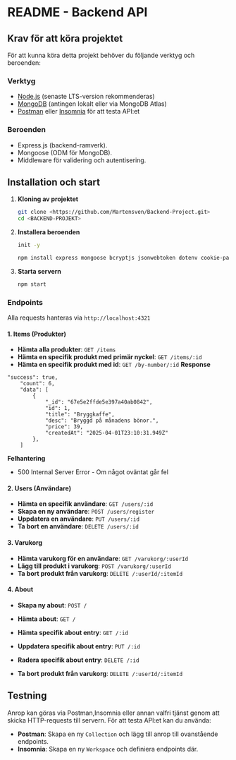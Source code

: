 # README - Backend API

## Krav för att köra projektet
För att kunna köra detta projekt behöver du följande verktyg och beroenden:

### Verktyg
- [Node.js](https://nodejs.org/) (senaste LTS-version rekommenderas)
- [MongoDB](https://www.mongodb.com/) (antingen lokalt eller via MongoDB Atlas)
- [Postman](https://www.postman.com/) eller [Insomnia](https://insomnia.rest/) för att testa API:et

### Beroenden
- Express.js (backend-ramverk).
- Mongoose (ODM för MongoDB).
- Middleware för validering och autentisering.

## Installation och start

1. **Kloning av projektet**
   ```sh
   git clone <https://github.com/Martensven/Backend-Project.git>
   cd <BACKEND-PROJEKT>
   ```

2. **Installera beroenden**
   ```sh
   init -y

   npm install express mongoose bcryptjs jsonwebtoken dotenv cookie-parser express-session

   ```

4. **Starta servern**
   ```sh
   npm start
   ```

### Endpoints
Alla requests hanteras via `http://localhost:4321`

#### **1. Items (Produkter)**

- **Hämta alla produkter**: `GET /items`
- **Hämta en specifik produkt med primär nyckel**: `GET /items/:id`
- **Hämta en specifik produkt med id**: `GET /by-number/:id`
**Response**
```
"success": true,
    "count": 6,
    "data": [
        {
            "_id": "67e5e2ffde5e397a40ab0842",
            "id": 1,
            "title": "Bryggkaffe",
            "desc": "Bryggd på månadens bönor.",
            "price": 39,
            "createdAt": "2025-04-01T23:10:31.949Z"
        },
    ]
```
**Felhantering**
- 500 Internal Server Error - Om något oväntat går fel


#### **2. Users (Användare)**
- **Hämta en specifik användare**: `GET /users/:id`
- **Skapa en ny användare**: `POST /users/register`
- **Uppdatera en användare**: `PUT /users/:id`
- **Ta bort en användare**: `DELETE /users/:id`



#### **3. Varukorg**

- **Hämta varukorg för en användare**: `GET /varukorg/:userId`
- **Lägg till produkt i varukorg**: `POST /varukorg/:userId`
- **Ta bort produkt från varukorg**: `DELETE /:userId/:itemId`



#### **4. About**
- **Skapa ny about**: `POST /`
- **Hämta about**: `GET /`
- **Hämta specifik about entry**: `GET /:id`
- **Uppdatera specifik about entry**: `PUT /:id`
- **Radera specifik about entry**: `DELETE /:id`

- **Ta bort produkt från varukorg**: `DELETE /:userId/:itemId`

## Testning
Anrop kan göras via Postman,Insomnia eller annan valfri tjänst genom att skicka HTTP-requests till servern.
För att testa API:et kan du använda:
- **Postman**: Skapa en ny `Collection` och lägg till anrop till ovanstående endpoints.
- **Insomnia**: Skapa en ny `Workspace` och definiera endpoints där.




